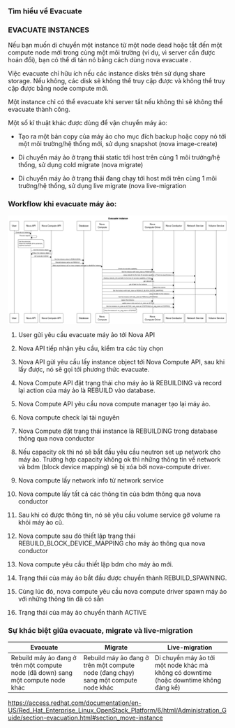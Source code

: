 ### Tìm hiểu về Evacuate


### EVACUATE INSTANCES

Nếu bạn muốn di chuyển một instance từ một node dead hoặc tắt đến một compute node mới trong cùng một môi trường (ví dụ, vì server cần được hoán đổi), bạn có thể di tản nó bằng cách dùng nova evacuate .

Việc evacuate chỉ hữu ích nếu các instance disks trên sử dụng share storage. Nếu không, các disk sẽ không thể truy cập được và không thể truy cập được bằng node compute mới.

Một instance chỉ có thể evacuate khi server tắt nếu không thì sẽ không thể evacuate thành công.

Một số kĩ thuật khác được dùng để vận chuyển máy ảo:

* Tạo ra một bản copy của máy ảo cho mục đích backup hoặc copy nó tới một môi trường/hệ thống mới, sử dụng snapshot (nova image-create)

* Di chuyển máy ảo ở trạng thái static tới host trên cùng 1 môi trường/hệ thống, sử dụng cold migrate (nova migrate)

* Di chuyển máy ảo ở trạng thái đang chạy tới host mới trên cùng 1 môi trường/hệ thống, sử dụng live migrate (nova live-migration

### Workflow khi evacuate máy ảo:

<img src="/img/2.png">

1.	User gửi yêu cầu evacuate máy ảo tới Nova API

2.	Nova API tiếp nhận yêu cầu, kiểm tra các tùy chọn

3.	Nova API gửi yêu cầu lấy instance object tới Nova Compute API, sau khi lấy được, nó sẽ gọi tới phương thức evacuate.

4.	Nova Compute API đặt trạng thái cho máy ảo là REBUILDING và record lại action của máy ảo là REBUILD vào database.

5.	Nova Compute API yêu cầu nova compute manager tạo lại máy ảo.

6.	Nova compute check lại tài nguyên

7.	Nova Compute đặt trạng thái instance là REBUILDING trong database thông qua nova conductor

8.	Nếu capacity ok thì nó sẽ bắt đầu yêu cầu neutron set up network cho máy ảo. Trường hợp capacity không ok thì những thông tin về network và bdm (block device mapping) sẽ bị xóa bởi nova-compute driver.

9.	Nova compute lấy network info từ network service

10.	Nova compute lấy tất cả các thông tin của bdm thông qua nova conductor

11.	Sau khi có được thông tin, nó sẽ yêu cầu volume service gỡ volume ra khỏi máy ảo cũ.

12.	Nova compute sau đó thiết lập trạng thái REBUILD_BLOCK_DEVICE_MAPPING cho máy ảo thông qua nova conductor

13.	Nova compute yêu cầu thiết lập bdm cho máy ảo mới.

14.	Trạng thái của máy ảo bắt đầu được chuyển thành REBUILD_SPAWNING.

15.	Cùng lúc đó, nova compute yêu cầu nova compute driver spawn máy ảo với những thông tin đã có sẵn

16.	Trạng thái của máy ảo chuyển thành ACTIVE


### Sự khác biệt giữa evacuate, migrate và live-migration

|Evacuate	| Migrate  |	Live-migration|
|-----------|----------|------------------|
|Rebuild máy ảo đang ở trên một compute node (đã down) sang một compute node khác | Rebuild máy ảo đang ở trên một compute node (đang chạy) sang một compute node khác | Di chuyển máy ảo tới một node khác mà không có downtime (hoặc downtime không đáng kể) |


https://access.redhat.com/documentation/en-US/Red_Hat_Enterprise_Linux_OpenStack_Platform/6/html/Administration_Guide/section-evacuation.html#section_move-instance


























